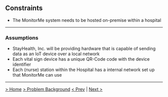 ## Constraints

- The MonitorMe system needs to be hosted on-premise within a hospital

---

### Assumptions

- StayHealth, Inc. will be providing hardware that is capable of sending data as an IoT device over a local network
- Each vital sign device has a unique QR-Code code with the device identifier
- Each (nurse) station within the Hospital has a internal network set up that MonitorMe can use


---
[> Home](../README.md)    [>  Problem Background](README.md)
[< Prev](ActorsActions.md)  |  [Next >](README.md)